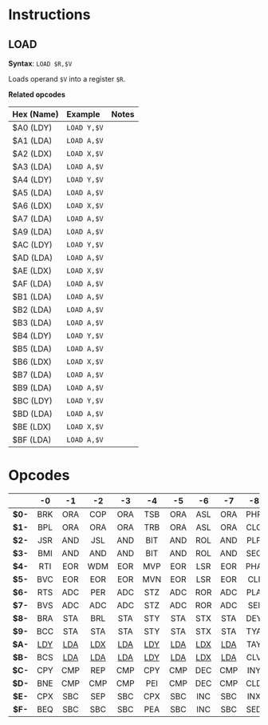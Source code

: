 # Instructions

## LOAD

**Syntax**: `LOAD $R,$V`

Loads operand `$V` into a register `$R`.

**Related opcodes**

| Hex (Name) | Example     | Notes |
| :--------  | :---------- | :---- |
| $A0 (LDY)  | `LOAD Y,$V` |       |
| $A1 (LDA)  | `LOAD A,$V` |       |
| $A2 (LDX)  | `LOAD X,$V` |       |
| $A3 (LDA)  | `LOAD A,$V` |       |
| $A4 (LDY)  | `LOAD Y,$V` |       |
| $A5 (LDA)  | `LOAD A,$V` |       |
| $A6 (LDX)  | `LOAD X,$V` |       |
| $A7 (LDA)  | `LOAD A,$V` |       |
| $A9 (LDA)  | `LOAD A,$V` |       |
| $AC (LDY)  | `LOAD Y,$V` |       |
| $AD (LDA)  | `LOAD A,$V` |       |
| $AE (LDX)  | `LOAD X,$V` |       |
| $AF (LDA)  | `LOAD A,$V` |       |
| $B1 (LDA)  | `LOAD A,$V` |       |
| $B2 (LDA)  | `LOAD A,$V` |       |
| $B3 (LDA)  | `LOAD A,$V` |       |
| $B4 (LDY)  | `LOAD Y,$V` |       |
| $B5 (LDA)  | `LOAD A,$V` |       |
| $B6 (LDX)  | `LOAD X,$V` |       |
| $B7 (LDA)  | `LOAD A,$V` |       |
| $B9 (LDA)  | `LOAD A,$V` |       |
| $BC (LDY)  | `LOAD Y,$V` |       |
| $BD (LDA)  | `LOAD A,$V` |       |
| $BE (LDX)  | `LOAD X,$V` |       |
| $BF (LDA)  | `LOAD A,$V` |       |

# Opcodes

|         |    **-0**    |    **-1**    |    **-2**    |    **-3**    |    **-4**    |    **-5**    |    **-6**    |    **-7**    | **-8** |    **-9**    | **-A** | **-B** |    **-C**    |    **-D**    |    **-E**    |    **-F**    |
| :-----: | :----------: | :----------: | :----------: | :----------: | :----------: | :----------: | :----------: | :----------: | :----: | :----------: | :----: | :----: | :----------: | :----------: | :----------: | :----------: |
| **$0-** |     BRK      |     ORA      |     COP      |     ORA      |     TSB      |     ORA      |     ASL      |     ORA      |  PHP   |     ORA      |  ASL   |  PHD   |     TSB      |     ORA      |     ASL      |     ORA      |
| **$1-** |     BPL      |     ORA      |     ORA      |     ORA      |     TRB      |     ORA      |     ASL      |     ORA      |  CLC   |     ORA      |  INC   |  TCS   |     TRB      |     ORA      |     ASL      |     ORA      |
| **$2-** |     JSR      |     AND      |     JSL      |     AND      |     BIT      |     AND      |     ROL      |     AND      |  PLP   |     AND      |  ROL   |  PLD   |     BIT      |     AND      |     ROL      |     AND      |
| **$3-** |     BMI      |     AND      |     AND      |     AND      |     BIT      |     AND      |     ROL      |     AND      |  SEC   |     AND      |  DEC   |  TSC   |     BIT      |     AND      |     ROL      |     AND      |
| **$4-** |     RTI      |     EOR      |     WDM      |     EOR      |     MVP      |     EOR      |     LSR      |     EOR      |  PHA   |     EOR      |  LSR   |  PHK   |     JMP      |     EOR      |     LSR      |     EOR      |
| **$5-** |     BVC      |     EOR      |     EOR      |     EOR      |     MVN      |     EOR      |     LSR      |     EOR      |  CLI   |     EOR      |  PHY   |  TCD   |     JMP      |     EOR      |     LSR      |     EOR      |
| **$6-** |     RTS      |     ADC      |     PER      |     ADC      |     STZ      |     ADC      |     ROR      |     ADC      |  PLA   |     ADC      |  ROR   |  RTL   |     JMP      |     ADC      |     ROR      |     ADC      |
| **$7-** |     BVS      |     ADC      |     ADC      |     ADC      |     STZ      |     ADC      |     ROR      |     ADC      |  SEI   |     ADC      |  PLY   |  TDC   |     JMP      |     ADC      |     ROR      |     ADC      |
| **$8-** |     BRA      |     STA      |     BRL      |     STA      |     STY      |     STA      |     STX      |     STA      |  DEY   |     BIT      |  TXA   |  PHB   |     STY      |     STA      |     STX      |     STA      |
| **$9-** |     BCC      |     STA      |     STA      |     STA      |     STY      |     STA      |     STX      |     STA      |  TYA   |     STA      |  TXS   |  TXY   |     STZ      |     STA      |     STZ      |     STA      |
| **$A-** | [LDY](#load) | [LDA](#load) | [LDX](#load) | [LDA](#load) | [LDY](#load) | [LDA](#load) | [LDX](#load) | [LDA](#load) |  TAY   | [LDA](#load) |  TAX   |  PLB   | [LDY](#load) | [LDA](#load) | [LDX](#load) | [LDA](#load) |
| **$B-** |     BCS      | [LDA](#load) | [LDA](#load) | [LDA](#load) | [LDY](#load) | [LDA](#load) | [LDX](#load) | [LDA](#load) |  CLV   | [LDA](#load) |  TSX   |  TYX   | [LDY](#load) | [LDA](#load) | [LDX](#load) | [LDA](#load) |
| **$C-** |     CPY      |     CMP      |     REP      |     CMP      |     CPY      |     CMP      |     DEC      |     CMP      |  INY   |     CMP      |  DEX   |  WAI   |     CPY      |     CMP      |     DEC      |     CMP      |
| **$D-** |     BNE      |     CMP      |     CMP      |     CMP      |     PEI      |     CMP      |     DEC      |     CMP      |  CLD   |     CMP      |  PHX   |  STP   |     JML      |     CMP      |     DEC      |     CMP      |
| **$E-** |     CPX      |     SBC      |     SEP      |     SBC      |     CPX      |     SBC      |     INC      |     SBC      |  INX   |     SBC      |  NOP   |  XBA   |     CPX      |     SBC      |     INC      |     SBC      |
| **$F-** |     BEQ      |     SBC      |     SBC      |     SBC      |     PEA      |     SBC      |     INC      |     SBC      |  SED   |     SBC      |  PLX   |  XCE   |     JSR      |     SBC      |     INC      |     SBC      |
